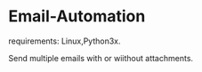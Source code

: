 # Email-Automation

requirements: Linux,Python3x.

Send multiple emails with or wiithout attachments.

